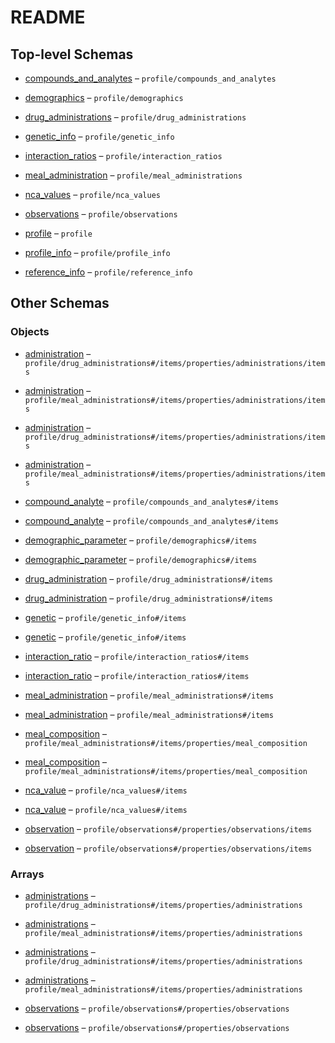 # README

## Top-level Schemas

*   [compounds\_and\_analytes](./compounds_and_analytes.md "Array of all compounds and analytes for a given profile") – `profile/compounds_and_analytes`

*   [demographics](./demographics.md "Array of all demographic parameters for the profile") – `profile/demographics`

*   [drug\_administrations](./drug_administrations.md "Array of all drug administration protocol of a given profile") – `profile/drug_administrations`

*   [genetic\_info](./genetic_info.md "Array of genetic information for the respective study population") – `profile/genetic_info`

*   [interaction\_ratios](./interaction_ratios.md "Array of interaction ratios for the given profile") – `profile/interaction_ratios`

*   [meal\_administration](./meal_administrations.md "Array containing all meal administrations for a given protocol") – `profile/meal_administrations`

*   [nca\_values](./nca_values.md "Array of NCA values for the given profile") – `profile/nca_values`

*   [observations](./observations.md "Array of all observations of the given profile") – `profile/observations`

*   [profile](./_profile.md "JSON Object for a single profile") – `profile`

*   [profile\_info](./profile_info.md "Object for basic information on the profile") – `profile/profile_info`

*   [reference\_info](./reference_info.md "Object containing information about the source document") – `profile/reference_info`

## Other Schemas

### Objects

*   [administration](./drug_administrations-drug_administration-properties-administrations-administration.md "Object describing a single drug administration") – `profile/drug_administrations#/items/properties/administrations/items`

*   [administration](./meal_administrations-meal_administration-properties-administrations-administration.md "Object describing a single meal administration") – `profile/meal_administrations#/items/properties/administrations/items`

*   [administration](./drug_administrations-drug_administration-properties-administrations-administration.md "Object describing a single drug administration") – `profile/drug_administrations#/items/properties/administrations/items`

*   [administration](./meal_administrations-meal_administration-properties-administrations-administration.md "Object describing a single meal administration") – `profile/meal_administrations#/items/properties/administrations/items`

*   [compound\_analyte](./compounds_and_analytes-compound_analyte.md "Object describing all analytes and administered compounds for a given profile") – `profile/compounds_and_analytes#/items`

*   [compound\_analyte](./compounds_and_analytes-compound_analyte.md "Object describing all analytes and administered compounds for a given profile") – `profile/compounds_and_analytes#/items`

*   [demographic\_parameter](./demographics-demographic_parameter.md "Object storing a singular demographic parameter") – `profile/demographics#/items`

*   [demographic\_parameter](./demographics-demographic_parameter.md "Object storing a singular demographic parameter") – `profile/demographics#/items`

*   [drug\_administration](./drug_administrations-drug_administration.md "Drug administration protocol") – `profile/drug_administrations#/items`

*   [drug\_administration](./drug_administrations-drug_administration.md "Drug administration protocol") – `profile/drug_administrations#/items`

*   [genetic](./genetic_info-genetic.md "Compound information block") – `profile/genetic_info#/items`

*   [genetic](./genetic_info-genetic.md "Compound information block") – `profile/genetic_info#/items`

*   [interaction\_ratio](./interaction_ratios-interaction_ratio.md) – `profile/interaction_ratios#/items`

*   [interaction\_ratio](./interaction_ratios-interaction_ratio.md) – `profile/interaction_ratios#/items`

*   [meal\_administration](./meal_administrations-meal_administration.md "Meal administration protocol") – `profile/meal_administrations#/items`

*   [meal\_administration](./meal_administrations-meal_administration.md "Meal administration protocol") – `profile/meal_administrations#/items`

*   [meal\_composition](./meal_administrations-meal_administration-properties-meal_composition.md "Composition of the meal in percentages") – `profile/meal_administrations#/items/properties/meal_composition`

*   [meal\_composition](./meal_administrations-meal_administration-properties-meal_composition.md "Composition of the meal in percentages") – `profile/meal_administrations#/items/properties/meal_composition`

*   [nca\_value](./nca_values-nca_value.md) – `profile/nca_values#/items`

*   [nca\_value](./nca_values-nca_value.md) – `profile/nca_values#/items`

*   [observation](./observations-properties-observations-observation.md "Object describing a single observation") – `profile/observations#/properties/observations/items`

*   [observation](./observations-properties-observations-observation.md "Object describing a single observation") – `profile/observations#/properties/observations/items`

### Arrays

*   [administrations](./drug_administrations-drug_administration-properties-administrations.md "Array of drug administrations per administration protocol") – `profile/drug_administrations#/items/properties/administrations`

*   [administrations](./meal_administrations-meal_administration-properties-administrations.md "Array of meal administrations per administration protocol") – `profile/meal_administrations#/items/properties/administrations`

*   [administrations](./drug_administrations-drug_administration-properties-administrations.md "Array of drug administrations per administration protocol") – `profile/drug_administrations#/items/properties/administrations`

*   [administrations](./meal_administrations-meal_administration-properties-administrations.md "Array of meal administrations per administration protocol") – `profile/meal_administrations#/items/properties/administrations`

*   [observations](./observations-properties-observations.md "Array of all observations of the given profile") – `profile/observations#/properties/observations`

*   [observations](./observations-properties-observations.md "Array of all observations of the given profile") – `profile/observations#/properties/observations`
